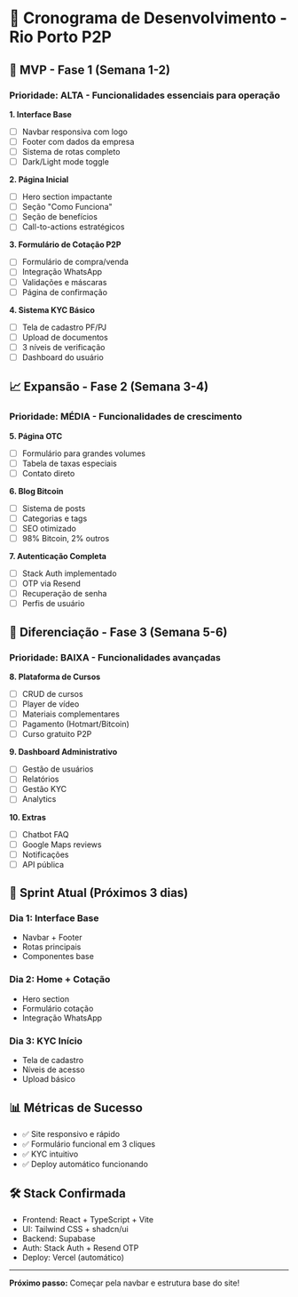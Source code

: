 # 📅 Cronograma de Desenvolvimento - Rio Porto P2P

## 🎯 MVP - Fase 1 (Semana 1-2)
### Prioridade: ALTA - Funcionalidades essenciais para operação

**1. Interface Base**
- [ ] Navbar responsiva com logo
- [ ] Footer com dados da empresa
- [ ] Sistema de rotas completo
- [ ] Dark/Light mode toggle

**2. Página Inicial**
- [ ] Hero section impactante
- [ ] Seção "Como Funciona"
- [ ] Seção de benefícios
- [ ] Call-to-actions estratégicos

**3. Formulário de Cotação P2P**
- [ ] Formulário de compra/venda
- [ ] Integração WhatsApp
- [ ] Validações e máscaras
- [ ] Página de confirmação

**4. Sistema KYC Básico**
- [ ] Tela de cadastro PF/PJ
- [ ] Upload de documentos
- [ ] 3 níveis de verificação
- [ ] Dashboard do usuário

## 📈 Expansão - Fase 2 (Semana 3-4)
### Prioridade: MÉDIA - Funcionalidades de crescimento

**5. Página OTC**
- [ ] Formulário para grandes volumes
- [ ] Tabela de taxas especiais
- [ ] Contato direto

**6. Blog Bitcoin**
- [ ] Sistema de posts
- [ ] Categorias e tags
- [ ] SEO otimizado
- [ ] 98% Bitcoin, 2% outros

**7. Autenticação Completa**
- [ ] Stack Auth implementado
- [ ] OTP via Resend
- [ ] Recuperação de senha
- [ ] Perfis de usuário

## 🚀 Diferenciação - Fase 3 (Semana 5-6)
### Prioridade: BAIXA - Funcionalidades avançadas

**8. Plataforma de Cursos**
- [ ] CRUD de cursos
- [ ] Player de vídeo
- [ ] Materiais complementares
- [ ] Pagamento (Hotmart/Bitcoin)
- [ ] Curso gratuito P2P

**9. Dashboard Administrativo**
- [ ] Gestão de usuários
- [ ] Relatórios
- [ ] Gestão KYC
- [ ] Analytics

**10. Extras**
- [ ] Chatbot FAQ
- [ ] Google Maps reviews
- [ ] Notificações
- [ ] API pública

## 🏃 Sprint Atual (Próximos 3 dias)

### Dia 1: Interface Base
- Navbar + Footer
- Rotas principais
- Componentes base

### Dia 2: Home + Cotação
- Hero section
- Formulário cotação
- Integração WhatsApp

### Dia 3: KYC Início
- Tela de cadastro
- Níveis de acesso
- Upload básico

## 📊 Métricas de Sucesso
- ✅ Site responsivo e rápido
- ✅ Formulário funcional em 3 cliques
- ✅ KYC intuitivo
- ✅ Deploy automático funcionando

## 🛠️ Stack Confirmada
- Frontend: React + TypeScript + Vite
- UI: Tailwind CSS + shadcn/ui
- Backend: Supabase
- Auth: Stack Auth + Resend OTP
- Deploy: Vercel (automático)

---

**Próximo passo:** Começar pela navbar e estrutura base do site!